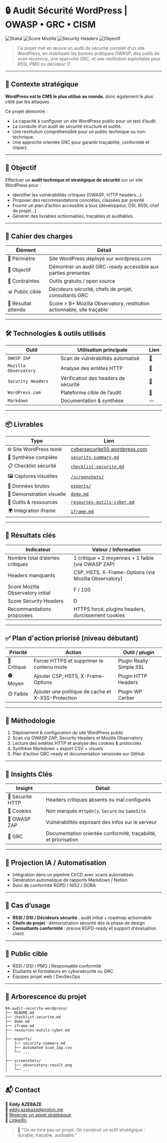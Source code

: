 
# 🔒 Audit Sécurité WordPress | OWASP • GRC • CISM

![Statut](https://img.shields.io/badge/statut-finalisé-brightgreen)
![Score Mozilla](https://img.shields.io/badge/Score_Mozilla-F-red)
![Security Headers](https://img.shields.io/badge/Security_Headers-D-orange)
![Objectif](https://img.shields.io/badge/Objectif-B%2B-blue)

> Ce projet met en œuvre un audit de sécurité complet d’un site WordPress, en mobilisant les bonnes pratiques OWASP, des outils de scan reconnus, une approche GRC, et une restitution exploitable pour RSSI, PMO ou décideur IT.

---

## 📌 Contexte stratégique

**WordPress est le CMS le plus utilisé au monde**, donc également le plus ciblé par les attaques.

Ce projet démontre :

- La capacité à configurer un site WordPress public pour un test d’audit.
- La conduite d’un audit de sécurité structuré et outillé.
- Une restitution compréhensible pour un public technique ou non-technique.
- Une approche orientée GRC pour garantir traçabilité, conformité et impact.

---

## 🎯 Objectif

Effectuer un **audit technique et stratégique de sécurité** sur un site WordPress pour :

- Identifier les vulnérabilités critiques (OWASP, HTTP headers…)
- Proposer des recommandations concrètes, classées par priorité
- Fournir un plan d’action accessible à tous (développeur, DSI, RSSI, chef de projet…)
- Générer des livrables actionnables, traçables et auditables

---

## 🧱 Cahier des charges

| Élément             | Détail                                                                 |
|---------------------|------------------------------------------------------------------------|
| 🧪 Périmètre         | Site WordPress déployé sur wordpress.com                               |
| 🎯 Objectif          | Démontrer un audit GRC-ready accessible aux parties prenantes          |
| 🧰 Contraintes       | Outils gratuits / open source                                          |
| 📊 Public cible      | Décideurs sécurité, chefs de projet, consultants GRC                   |
| 🧠 Résultat attendu  | Score > B+ Mozilla Observatory, restitution actionnable, site traçable |

---

## 🛠️ Technologies & outils utilisés

| Outil                  | Utilisation principale                            | Lien |
|------------------------|---------------------------------------------------|------|
| `OWASP ZAP`            | Scan de vulnérabilités automatisé                 | [🔗](https://www.zaproxy.org/) |
| `Mozilla Observatory`  | Analyse des entêtes HTTP                         | [🔗](https://observatory.mozilla.org/) |
| `Security Headers`     | Vérification des headers de sécurité              | [🔗](https://securityheaders.com/) |
| `WordPress.com`        | Plateforme cible de l’audit                       | [🔗](https://wordpress.com/) |
| `Markdown`             | Documentation & synthèse                          | —    |

---

## 📦 Livrables

| Type                        | Lien                                                                 |
|-----------------------------|----------------------------------------------------------------------|
| 🌐 Site WordPress testé     | [cybersecurite50.wordpress.com](https://cybersecurite50.wordpress.com) |
| 📄 Synthèse complète        | [`security-summary.md`](./exports/security-summary.md)               |
| 📋 Checklist sécurité       | [`checklist-securite.md`](./checklist-securite.md)                   |
| 🖼️ Captures visuelles       | [`/screenshots/`](./screenshots/)                                    |
| 📁 Données brutes           | [`exports/`](./exports/)                                             |
| 🎥 Démonstration visuelle   | [`demo.md`](./demo.md)                                               |
| 🧰 Outils & ressources       | [`resources-outils-cyber.md`](./resources-outils-cyber.md)           |
| 🌍 Intégration iframe       | [`iframe.md`](./iframe.md)                                           |

---

## 🧪 Résultats clés

| Indicateur                          | Valeur / Information                                       |
|------------------------------------|-------------------------------------------------------------|
| Nombre total d’alertes critiques   | 1 critique + 2 moyennes + 1 faible (via OWASP ZAP)          |
| Headers manquants                  | CSP, HSTS, X-Frame-Options (via Mozilla Observatory)        |
| Score Mozilla Observatory initial  | F / 100                                                     |
| Score Security Headers             | D                                                           |
| Recommandations proposées          | HTTPS forcé, plugins headers, durcissement cookies          |

---

## ✅ Plan d'action priorisé (niveau débutant)

| Priorité | Action                                                    | Outil / plugin             |
|----------|-----------------------------------------------------------|----------------------------|
| 🔴 Critique | Forcer HTTPS et supprimer le contenu mixte               | Plugin Really Simple SSL   |
| 🟠 Moyen    | Ajouter CSP, HSTS, X-Frame-Options                       | Plugin HTTP Headers        |
| 🟡 Faible   | Ajouter une politique de cache et X-XSS-Protection       | Plugin WP Cerber           |

---

## 📌 Méthodologie

1. Déploiement & configuration du site WordPress public
2. Scan via OWASP ZAP, Security Headers et Mozilla Observatory
3. Lecture des entêtes HTTP et analyse des cookies & protocoles
4. Synthèse Markdown + export CSV + visuels
5. Plan d’action GRC-ready et documentation versionée sur GitHub

---

## 🧠 Insights Clés

| Insight                            | Détail                                                                |
|------------------------------------|-----------------------------------------------------------------------|
| 🚨 Sécurité HTTP                   | Headers critiques absents ou mal configurés                          |
| 🔐 Cookies                         | Non marqués `HttpOnly`, `Secure` ou `SameSite`                       |
| 🧱 OWASP ZAP                       | Vulnérabilités exposant des infos sur le serveur                     |
| 🧭 GRC                             | Documentation orientée conformité, traçabilité, et priorisation      |

---

## 🚀 Projection IA / Automatisation

- Intégration dans un pipeline CI/CD avec scans automatisés
- Génération automatique de rapports Markdown / Notion
- Suivi de conformité RGPD / NIS2 / DORA

---

## 🎯 Cas d’usage

- **RSSI / DSI / Décideurs sécurité** : audit initial + roadmap actionnable
- **Chefs de projet** : démonstration sécurité dès la phase de design
- **Consultants conformité** : preuve RGPD-ready et support d'évaluation client

---

## 👥 Public cible

- RSSI / DSI / PMO / Responsable conformité
- Étudiants et formateurs en cybersécurité ou GRC
- Équipes projet web / DevSecOps

---

## 📂 Arborescence du projet

```
04-audit-securite-wordpress/
├── README.md
├── checklist-securite.md
├── demo.md
├── iframe.md
├── resources-outils-cyber.md
│
├── exports/
│   ├── security-summary.md
│   ├── Automated Scan_Zap.csv
│   └── ...
│
├── screenshots/
│   ├── observatory-result.png
│   └── ...
```

---

## 📬 Contact

👤 **Eddy AZEBAZE**  
📧 [eddy.azebaze@proton.me](mailto:eddy.azebaze@proton.me?subject=Audit%20WP&body=Bonjour%20Eddy%2C%20je%20souhaite%20en%20savoir%20plus%20sur%20votre%20audit%20WordPress...)  
📅 [Réserver un appel stratégique](https://calendly.com/eddy-azebaze-proton/30min)  
🔗 [LinkedIn](https://www.linkedin.com/in/eddy-azebaze-034a20226)

> 🧠 “On ne livre pas un projet. On construit un actif stratégique : durable, traçable, auditable.”
